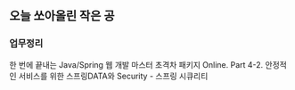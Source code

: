 ## 오늘 쏘아올린 작은 공

### 업무정리
한 번에 끝내는 Java/Spring 웹 개발 마스터 초격차 패키지 Online.
Part 4-2. 안정적인 서비스를 위한 스프링DATA와 Security - 스프링 시큐리티